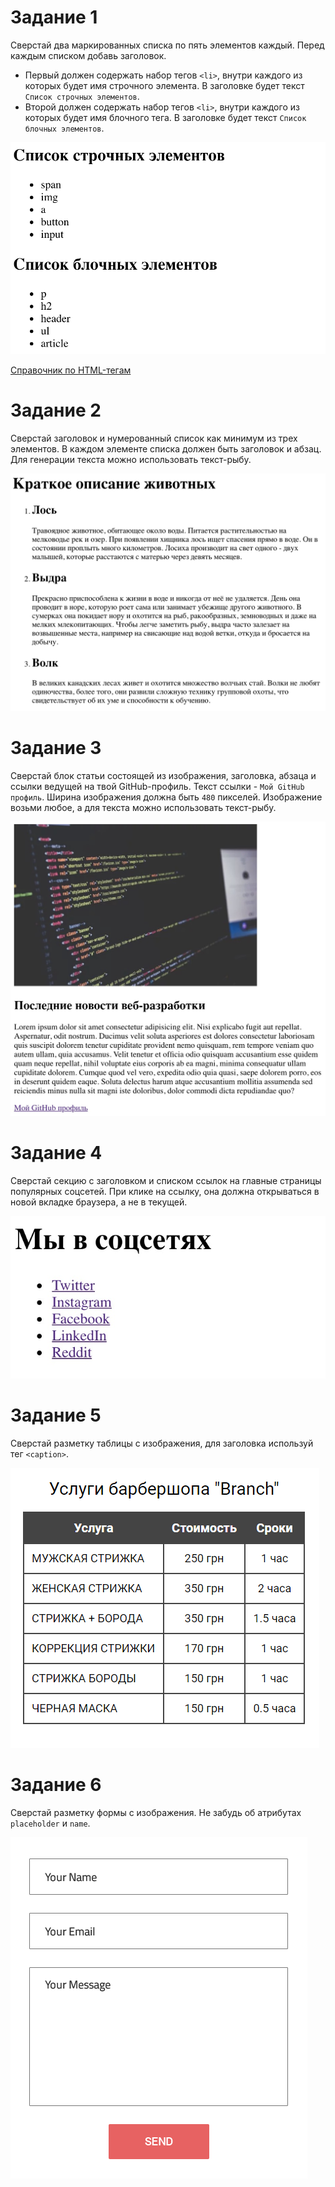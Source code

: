 # Задание 1

Сверстай два маркированных списка по пять элементов каждый. Перед каждым списком
добавь заголовок.

- Первый должен содержать набор тегов `<li>`, внутри каждого из которых будет
  имя строчного элемента. В заголовке будет текст `Список строчных элементов`.
- Второй должен содержать набор тегов `<li>`, внутри каждого из которых будет
  имя блочного тега. В заголовке будет текст `Список блочных элементов`.

![превью задания](./images/task-01.png)

[Справочник по HTML-тегам](https://htmlreference.io/)

# Задание 2

Сверстай заголовок и нумерованный список как минимум из трех элементов. В каждом
элементе списка должен быть заголовок и абзац. Для генерации текста можно
использовать текст-рыбу.

![превью задания](./images/task-02.png)

# Задание 3

Сверстай блок статьи состоящей из изображения, заголовка, абзаца и ссылки
ведущей на твой GitHub-профиль. Текст ссылки - `Мой GitHub профиль`. Ширина
изображения должна быть `480` пикселей. Изображение возьми любое, а для текста
можно использовать текст-рыбу.

![превью задания](./images/task-03.jpg)

# Задание 4

Сверстай секцию с заголовком и списком ссылок на главные страницы популярных
соцсетей. При клике на ссылку, она должна открываться в новой вкладке браузера,
а не в текущей.

![превью задания](./images/task-04.jpg)

# Задание 5

Сверстай разметку таблицы с изображения, для заголовка используй тег
`<caption>`.

![превью задания](./images/task-05.png)

# Задание 6

Сверстай разметку формы с изображения. Не забудь об атрибутах `placeholder` и
`name`.

![превью задания](./images/task-06.png)
